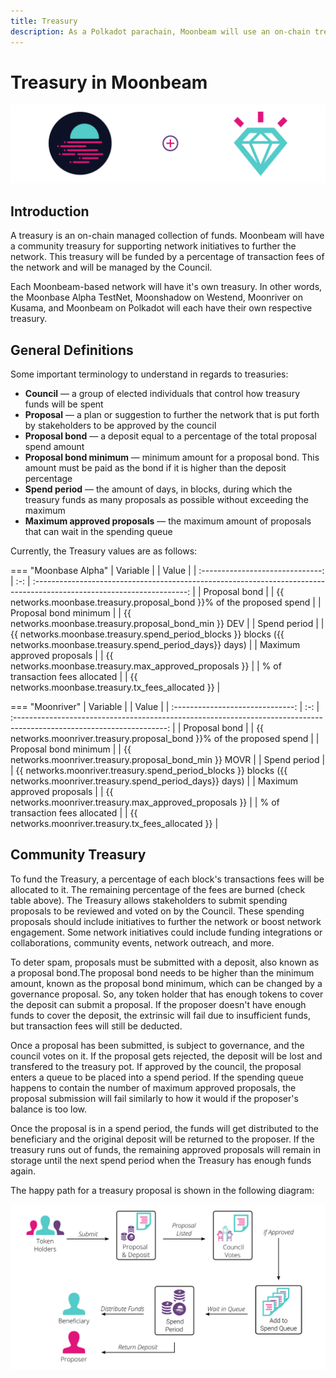 ```yaml
---
title: Treasury
description: As a Polkadot parachain, Moonbeam will use an on-chain treasury controlled by council members, that allows for stakeholders to submit proposals to further the network.
---
```


# Treasury in Moonbeam

![Treasury Moonbeam Banner](/images/treasury/treasury-overview-banner.png)

## Introduction

A treasury is an on-chain managed collection of funds. Moonbeam will have a community treasury for supporting network initiatives to further the network. This treasury will be funded by a percentage of transaction fees of the network and will be managed by the Council.

Each Moonbeam-based network will have it's own treasury. In other words, the Moonbase Alpha TestNet, Moonshadow on Westend, Moonriver on Kusama, and Moonbeam on Polkadot will each have their own respective treasury. 

## General Definitions

Some important terminology to understand in regards to treasuries:

- **Council** — a group of elected individuals that control how treasury funds will be spent
- **Proposal** — a plan or suggestion to further the network that is put forth by stakeholders to be approved by the council
- **Proposal bond** — a deposit equal to a percentage of the total proposal spend amount
- **Proposal bond minimum** — minimum amount for a proposal bond. This amount must be paid as the bond if it is higher than the deposit percentage
- **Spend period** — the amount of days, in blocks, during which the treasury funds as many proposals as possible without exceeding the maximum
- **Maximum approved proposals** — the maximum amount of proposals that can wait in the spending queue

Currently, the Treasury values are as follows:

=== "Moonbase Alpha"
    |             Variable             |     |                                                             Value                                                      |
    | :------------------------------: | :-: | :--------------------------------------------------------------------------------------------------------------------: |
    |           Proposal bond          |     |                            {{ networks.moonbase.treasury.proposal_bond }}% of the proposed spend                       |
    |       Proposal bond minimum      |     |                                  {{ networks.moonbase.treasury.proposal_bond_min }} DEV                              |
    |           Spend period           |     |  {{ networks.moonbase.treasury.spend_period_blocks }} blocks ({{ networks.moonbase.treasury.spend_period_days}} days)  |
    |     Maximum approved proposals   |     |                                  {{ networks.moonbase.treasury.max_approved_proposals }}                               |
    |     % of transaction fees allocated   |     |                                  {{ networks.moonbase.treasury.tx_fees_allocated }}                               |

=== "Moonriver"
    |             Variable             |     |                                                             Value                                                      |
    | :------------------------------: | :-: | :--------------------------------------------------------------------------------------------------------------------: |
    |           Proposal bond          |     |                            {{ networks.moonriver.treasury.proposal_bond }}% of the proposed spend                       |
    |       Proposal bond minimum      |     |                                  {{ networks.moonriver.treasury.proposal_bond_min }} MOVR                              |
    |           Spend period           |     |  {{ networks.moonriver.treasury.spend_period_blocks }} blocks ({{ networks.moonriver.treasury.spend_period_days}} days)  |
    |     Maximum approved proposals   |     |                                  {{ networks.moonriver.treasury.max_approved_proposals }}                               |
     |     % of transaction fees allocated   |     |                                  {{ networks.moonriver.treasury.tx_fees_allocated }}                               |

## Community Treasury

To fund the Treasury, a percentage of each block's transactions fees will be allocated to it. The remaining percentage of the fees are burned (check table above). The Treasury allows stakeholders to submit spending proposals to be reviewed and voted on by the Council. These spending proposals should include initiatives to further the network or boost network engagement. Some network initiatives could include funding integrations or collaborations, community events, network outreach, and more. 

To deter spam, proposals must be submitted with a deposit, also known as a proposal bond.The proposal bond needs to be higher than the minimum amount, known as the proposal bond minimum, which can be changed by a governance proposal. So, any token holder that has enough tokens to cover the deposit can submit a proposal. If the proposer doesn't have enough funds to cover the deposit, the extrinsic will fail due to insufficient funds, but transaction fees will still be deducted. 

Once a proposal has been submitted, is subject to governance, and the council votes on it. If the proposal gets rejected, the deposit will be lost and transfered to the treasury pot. If approved by the council, the proposal enters a queue to be placed into a spend period. If the spending queue happens to contain the number of maximum approved proposals, the proposal submission will fail similarly to how it would if the proposer's balance is too low.

Once the proposal is in a spend period, the funds will get distributed to the beneficiary and the original deposit will be returned to the proposer. If the treasury runs out of funds, the remaining approved proposals will remain in storage until the next spend period when the Treasury has enough funds again.

The happy path for a treasury proposal is shown in the following diagram:

![Treasury Proposal Happy Path Diagram](/images/treasury/treasury-proposal-roadmap.png)
